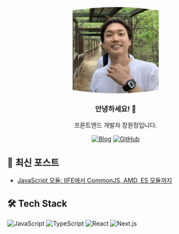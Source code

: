 <div align="center">
  <div style="width: 200px; height: 200px; border-radius: 50%; overflow: hidden">
    <img src="./public/images/profile.png" alt="profile" width="200" />
  </div>
  
  ### 안녕하세요! 👋 
  프론트엔드 개발자 장원정입니다.
  
  [![Blog](https://img.shields.io/badge/Blog-FF540F?style=for-the-badge&logo=blogger&logoColor=white)](https://tazo-al.github.io)
  [![GitHub](https://img.shields.io/badge/GitHub-181717?style=for-the-badge&logo=github&logoColor=white)](https://github.com/Tazo-al)
</div>

## 📝 최신 포스트

- [JavaScript 모듈: IIFE에서 CommonJS, AMD, ES 모듈까지](https://tazo-al.github.io/posts/js-module)

## 🛠 Tech Stack

![JavaScript](https://img.shields.io/badge/JavaScript-F7DF1E?style=flat-square&logo=javascript&logoColor=black)
![TypeScript](https://img.shields.io/badge/TypeScript-3178C6?style=flat-square&logo=typescript&logoColor=white)
![React](https://img.shields.io/badge/React-61DAFB?style=flat-square&logo=react&logoColor=black)
![Next.js](https://img.shields.io/badge/Next.js-000000?style=flat-square&logo=next.js&logoColor=white)
